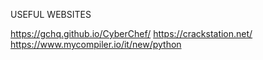 USEFUL WEBSITES

https://gchq.github.io/CyberChef/
https://crackstation.net/
https://www.mycompiler.io/it/new/python
